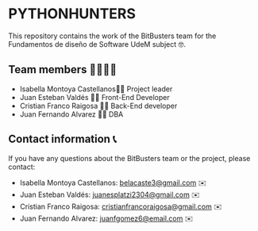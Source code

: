 # PYTHONHUNTERS


This repository contains the work of the BitBusters team for the Fundamentos de diseño de Software  UdeM subject 🤓.

## Team members 👨‍👩‍👦‍👦
-  Isabella Montoya Castellanos👨‍💼 Project leader
-  Juan Esteban Valdés 👨‍💼 Front-End Developer
-  Cristian Franco Raigosa 👨‍💼 Back-End developer
-  Juan Fernando Alvarez 👨‍💼 DBA

## Contact information 📞

If you have any questions about the BitBusters team or the project, please contact:

-   Isabella Montoya Castellanos: belacaste3@gmail.com ✉️
-   Juan Esteban Valdés: juanesplatzi2304@gmail.com ✉️
-   Cristian Franco Raigosa: cristianfrancoraigosa@gmail.com ✉️
-   Juan Fernando Alvarez: juanfgomez6@email.com ✉️
